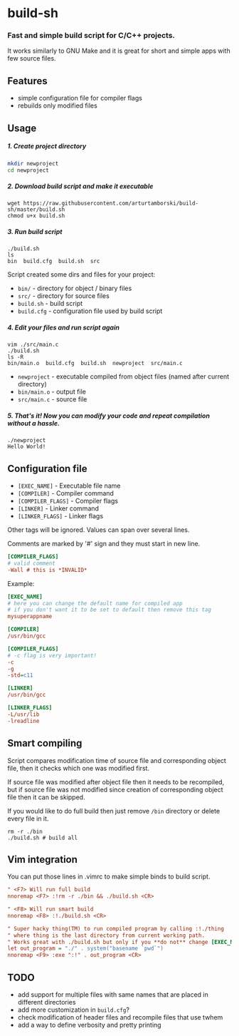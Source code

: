 build-sh
========
### Fast and simple build script for C/C++ projects.

It works similarly to GNU Make and it is great for short and simple apps with few source files.

## Features
  * simple configuration file for compiler flags
  * rebuilds only modified files

## Usage
##### 1. Create project directory
```bash
mkdir newproject
cd newproject
```


##### 2. Download build script and make it executable
```shell
wget https://raw.githubusercontent.com/arturtamborski/build-sh/master/build.sh
chmod u+x build.sh
```


##### 3. Run build script
```
./build.sh
ls
bin  build.cfg  build.sh  src
```

Script created some dirs and files for your project:
* `bin/`        - directory for object / binary files
* `src/`        - directory for source files
* `build.sh`    - build script
* `build.cfg`   - configuration file used by build script


##### 4. Edit your files and run script again
```
vim ./src/main.c
./build.sh
ls -R
bin/main.o  build.cfg  build.sh  newproject  src/main.c
```
* `newproject`  - executable compiled from object files (named after current directory)
* `bin/main.o`  - output file
* `src/main.c`  - source file


##### 5. That's it! Now you can modify your code and repeat compilation without a hassle.
```
./newproject
Hello World!
```



## Configuration file
  * `[EXEC_NAME]`       - Executable file name
  * `[COMPILER]`        - Compiler command
  * `[COMPILER_FLAGS]`  - Compiler flags
  * `[LINKER]`          - Linker command
  * `[LINKER_FLAGS]`    - Linker flags

Other tags will be ignored. Values can span over several lines.

Comments are marked by '#' sign and they must start in new line.
```cfg
[COMPILER_FLAGS]
# valid comment
-Wall # this is *INVALID*
```

Example:
```cfg
[EXEC_NAME]
# here you can change the default name for compiled app
# if you don't want it to be set to default then remove this tag
mysuperappname

[COMPILER]
/usr/bin/gcc

[COMPILER_FLAGS]
# -c flag is very important!
-c
-g
-std=c11

[LINKER]
/usr/bin/gcc

[LINKER_FLAGS]
-L/usr/lib
-lreadline
```


## Smart compiling
Script compares modification time of source file and corresponding object file, then it checks which one was modified first.

If source file was modified after object file then it needs to be recompiled,
but if source file was not modified since creation of corresponding object file then it can be skipped.

If you would like to do full build then just remove `/bin` directory or delete every file in it.
```shell
rm -r ./bin
./build.sh # build all
```


## Vim integration
You can put those lines in .vimrc to make simple binds to build script.
```cfg
" <F7> Will run full build
nnoremap <F7> :!rm -r ./bin && ./build.sh <CR>

" <F8> Will run smart build
nnoremap <F8> :!./build.sh <CR>

" Super hacky thing(TM) to run compiled program by calling :!./thing
" where thing is the last directory from current working path.
" Works great with ./build.sh but only if you **do not** change [EXEC_NAME] tag.
let out_program = "./" . system("basename `pwd`")
nnoremap <F9> :exe ":!" . out_program <CR>
```

## TODO
 * add support for multiple files with same names that are placed in different directories
 * add more customization in `build.cfg`?
 * check modification of header files and recompile files that use twhem
 * add a way to define verbosity and pretty printing
